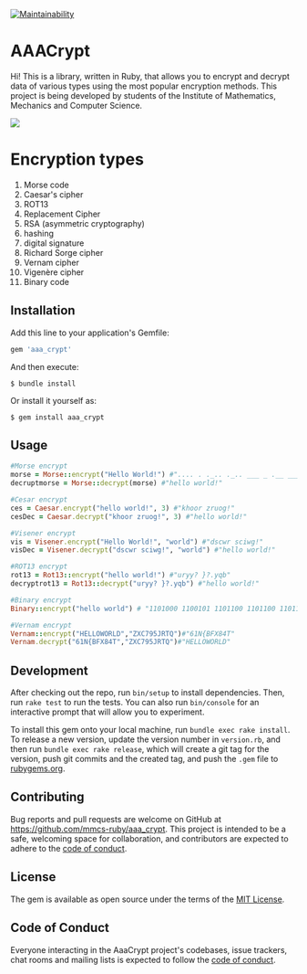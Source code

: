 [![Maintainability](https://api.codeclimate.com/v1/badges/57410da6163563cdd537/maintainability)](https://codeclimate.com/github/mmcs-ruby/aaa_crypt/maintainability)

# AAACrypt
Hi!  This is a library, written in Ruby, that allows you to encrypt and decrypt data of various types using the most popular encryption methods. This project is being developed by students of the Institute of Mathematics, Mechanics and Computer Science.

![](https://c.tenor.com/esCBwJ7Tq4UAAAAd/pc-hack.gif)

# Encryption types
1. Morse code
2. Caesar's cipher
3. ROT13
4. Replacement Cipher
5. RSA (asymmetric cryptography)
6. hashing
7. digital signature
8. Richard Sorge cipher
9. Vernam cipher
10. Vigenère cipher
11. Binary code

## Installation

Add this line to your application's Gemfile:

```ruby
gem 'aaa_crypt'
```

And then execute:

    $ bundle install

Or install it yourself as:

    $ gem install aaa_crypt

## Usage
```ruby
#Morse encrypt
morse = Morse::encrypt("Hello World!") #".... . ._.. ._.. ___ _ .__ ___ ._. ._.. _.. __..__"
decruptmorse = Morse::decrypt(morse) #"hello world!"

#Cesar encrypt
ces = Caesar.encrypt("hello world!", 3) #"khoor zruog!"
cesDec = Caesar.decrypt("khoor zruog!", 3) #"hello world!"

#Visener encrypt
vis = Visener.encrypt("Hello World!", "world") #"dscwr sciwg!"
visDec = Visener.decrypt("dscwr sciwg!", "world") #"hello world!"

#ROT13 encrypt
rot13 = Rot13::encrypt("hello world!") #"uryy? }?.yqb"
decryptrot13 = Rot13::decrypt("uryy? }?.yqb") #"hello world!"

#Binary encrypt
Binary::encrypt("hello world") # "1101000 1100101 1101100 1101100 1101111 100000 1110111 1101111 1110010 1101100 1100100 100001"

#Vernam encrypt
Vernam::encrypt("HELLOWORLD","ZXC795JRTQ")#"61N{BFX84T"
Vernam.decrypt("61N{BFX84T","ZXC795JRTQ")#"HELLOWORLD"
```
## Development

After checking out the repo, run `bin/setup` to install dependencies. Then, run `rake test` to run the tests. You can also run `bin/console` for an interactive prompt that will allow you to experiment.

To install this gem onto your local machine, run `bundle exec rake install`. To release a new version, update the version number in `version.rb`, and then run `bundle exec rake release`, which will create a git tag for the version, push git commits and the created tag, and push the `.gem` file to [rubygems.org](https://rubygems.org).

## Contributing

Bug reports and pull requests are welcome on GitHub at https://github.com/mmcs-ruby/aaa_crypt. This project is intended to be a safe, welcoming space for collaboration, and contributors are expected to adhere to the [code of conduct](https://github.com/[USERNAME]/aaa_crypt/blob/master/CODE_OF_CONDUCT.md).

## License

The gem is available as open source under the terms of the [MIT License](https://opensource.org/licenses/MIT).

## Code of Conduct

Everyone interacting in the AaaCrypt project's codebases, issue trackers, chat rooms and mailing lists is expected to follow the [code of conduct](https://github.com/[USERNAME]/aaa_crypt/blob/master/CODE_OF_CONDUCT.md).

